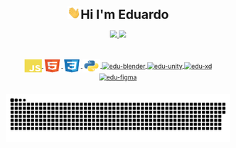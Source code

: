 <h1 align="center"><img width="30px" src="https://github.com/eduardoqsilva/Links-sociais/blob/main/media/hello.gif">Hi I'm Eduardo</h1>


<div align="center">
  <a href="https://github.com/eduardoqsilva
">
  <img height="180em" src="https://github-readme-stats.vercel.app/api?username=eduardoqsilva&show_icons=true&theme=tokyonight&include_all_commits=true&count_private=true&hide_border=true"/>
  <img height="180em" src="https://github-readme-stats.vercel.app/api/top-langs/?username=eduardoqsilva&layout=compact&langs_count=7&hide_border=true&theme=tokyonight"/>
</div>

##

<div align="center" style="display: inline_block"><br>
  <img align="center" alt="edu-Js" height="30" width="40" src="https://raw.githubusercontent.com/devicons/devicon/master/icons/javascript/javascript-plain.svg">
  <!–<img align="center" alt="edu-Ts" height="30" width="40" src="https://raw.githubusercontent.com/devicons/devicon/master/icons/typescript/typescript-plain.svg">
  <!–<img align="center" alt="edu-React" height="30" width="40" src="https://raw.githubusercontent.com/devicons/devicon/master/icons/react/react-original.svg">
  <img align="center" alt="edu-HTML" height="30" width="40" src="https://raw.githubusercontent.com/devicons/devicon/master/icons/html5/html5-original.svg">
  <img align="center" alt="edu-CSS" height="30" width="40" src="https://raw.githubusercontent.com/devicons/devicon/master/icons/css3/css3-original.svg">
  <img align="center" alt="edu-Python" height="30" width="40" src="https://raw.githubusercontent.com/devicons/devicon/master/icons/python/python-original.svg">
  <!–<img align="center" alt="edu-Csharp" height="30" width="40" src="https://raw.githubusercontent.com/devicons/devicon/master/icons/csharp/csharp-original.svg">
  <img align="center" alt="edu-blender" height="30" width="40" src="https://cdn.jsdelivr.net/gh/devicons/devicon/icons/blender/blender-original.svg" />
  <img align="center" alt="edu-unity" height="30" width="40" src="	https://cdn.icon-icons.com/icons2/615/PNG/256/Unity_icon-icons.com_56592.png"/>
  <img align="center" alt="edu-xd" width="40" src="https://img.icons8.com/color/344/adobe-xd--v1.png" />
  <img align="center" alt="edu-figma" height="30" src="https://img.icons8.com/fluency/344/figma.png">
          
                 
  
  ##

  ![Snake animation](https://github.com/eduardoqsilva/eduardoqsilva/blob/output/github-contribution-grid-snake.svg)
 
</div>
